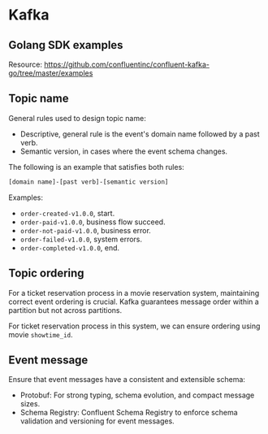 # Kafka

## Golang SDK examples

Resource: <https://github.com/confluentinc/confluent-kafka-go/tree/master/examples>

## Topic name

General rules used to design topic name:

- Descriptive, general rule is the event's domain name followed by a past verb.
- Semantic version, in cases where the event schema changes.

The following is an example that satisfies both rules:

```txt
[domain name]-[past verb]-[semantic version]
```

Examples:

- `order-created-v1.0.0`, start.
- `order-paid-v1.0.0`, business flow succeed.
- `order-not-paid-v1.0.0`, business error.
- `order-failed-v1.0.0`, system errors.
- `order-completed-v1.0.0`, end.

## Topic ordering

For a ticket reservation process in a movie reservation system, maintaining correct event ordering is crucial. Kafka guarantees message order within a partition but not across partitions.

For ticket reservation process in this system, we can ensure ordering using movie `showtime_id`.

## Event message

Ensure that event messages have a consistent and extensible schema:

- Protobuf: For strong typing, schema evolution, and compact message sizes.
- Schema Registry: Confluent Schema Registry to enforce schema validation and versioning for event messages.
